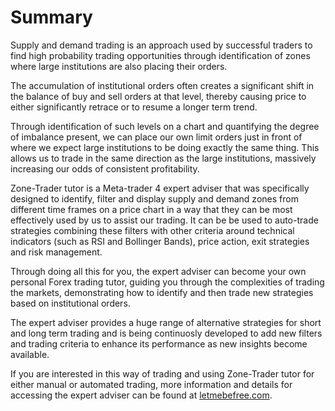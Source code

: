 # Summary

Supply and demand trading is an approach used by successful traders to find high probability trading opportunities through identification of zones where large institutions are also placing their orders.

The accumulation of institutional orders often creates a significant shift in the balance of buy and sell orders at that level, thereby causing price to either significantly retrace or to resume a longer term trend.

Through identification of such levels on a chart and quantifying the degree of imbalance present, we can place our own limit orders just in front of where we expect large institutions to be doing exactly the same thing. This allows us to trade in the same direction as the large institutions, massively increasing our odds of consistent profitability.

Zone-Trader tutor is a Meta-trader 4 expert adviser that was specifically designed to identify, filter and display supply and demand zones  from different time frames on a price chart in a way that they can be most effectively used by us to assist our trading. It can be be used to auto-trade strategies combining these filters with other criteria around technical indicators \(such as RSI and Bollinger Bands\),  price action, exit strategies and risk management.

Through doing all this for you, the expert adviser can become your own personal Forex trading tutor, guiding you through the complexities of trading the markets, demonstrating how to identify and then trade new strategies based on institutional orders.

The expert adviser provides a huge range of alternative strategies for short and long term trading and is being continuosly developed to add new filters and trading criteria to enhance its performance as new insights become available.

If you are interested in this way of trading and using Zone-Trader tutor for either manual or automated trading, more information and details for accessing the expert adviser can be found at [letmebefree.com](/www.letmebefree.com).

